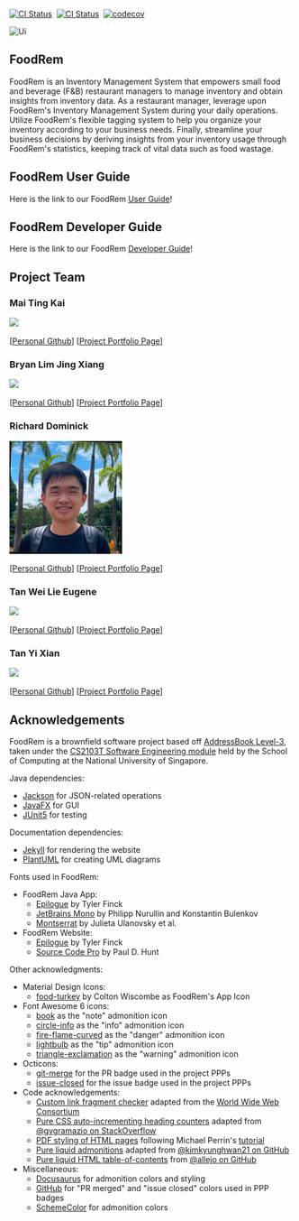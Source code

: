 [![CI Status](https://github.com/AY2223S1-CS2103T-W16-2/tp/workflows/Java%20CI/badge.svg)](https://github.com/AY2223S1-CS2103T-W16-2/tp/actions)
&nbsp;[![CI Status](https://github.com/AY2223S1-CS2103T-W16-2/tp/workflows/Build/badge.svg)](https://github.com/AY2223S1-CS2103T-W16-2/tp/actions)
&nbsp;[![codecov](https://codecov.io/gh/AY2223S1-CS2103T-W16-2/tp/branch/master/graph/badge.svg)](https://codecov.io/gh/AY2223S1-CS2103T-W16-2/tp)

![Ui](docs/images/Ui.png)

## FoodRem

<!-- TODO: Check that this matches {{ site.data.foodrem.about.summary }} -->

FoodRem is an Inventory Management System that empowers small food and beverage (F&B) restaurant managers to manage inventory and obtain insights from inventory data. As a restaurant manager, leverage upon FoodRem's Inventory Management System during your daily operations. Utilize FoodRem's flexible tagging system to help you organize your inventory according to your business needs. Finally, streamline your business decisions by deriving insights from your inventory usage through FoodRem's statistics, keeping track of vital data such as food wastage.

## FoodRem User Guide

Here is the link to our FoodRem [User Guide](https://ay2223s1-cs2103t-w16-2.github.io/tp/UserGuide.html)!

## FoodRem Developer Guide

Here is the link to our FoodRem [Developer Guide](https://ay2223s1-cs2103t-w16-2.github.io/tp/DeveloperGuide.html)!

## Project Team

### Mai Ting Kai

<img src="docs/images/ferusel.png" width="200px">

[[Personal Github](https://github.com/ferusel)]
[[Project Portfolio Page](https://ay2223s1-cs2103t-w16-2.github.io/tp/team/ferusel)]

### Bryan Lim Jing Xiang

<img src="docs/images/bryanljx.png" width="200px">

[[Personal Github](https://github.com/bryanljx)]
[[Project Portfolio Page](https://ay2223s1-cs2103t-w16-2.github.io/tp/team/bryanljx)]

### Richard Dominick

<img src="docs/images/richdomlinkedin.png" width="200px">

[[Personal Github](https://github.com/RichDom2185)]
[[Project Portfolio Page](https://ay2223s1-cs2103t-w16-2.github.io/tp/team/richdom2185)]

### Tan Wei Lie Eugene

<img src="docs/images/eugenetanwl3881.png" width="200px">

[[Personal Github](https://github.com/eugenetanwl3881)]
[[Project Portfolio Page](https://ay2223s1-cs2103t-w16-2.github.io/tp/team/eugenetanwl3881)]

### Tan Yi Xian

<img src="docs/images/yixiann.png" width="200px">

[[Personal Github](https://github.com/yixiann)]
[[Project Portfolio Page](https://ay2223s1-cs2103t-w16-2.github.io/tp/team/yixiann)]

## Acknowledgements

<!-- TODO: Check that this matches {{ site.data.foodrem.acknowledgements }} -->

FoodRem is a brownfield software project based off [AddressBook Level-3](https://se-education.org/addressbook-level3/), taken under the [CS2103T Software Engineering module](https://nus-cs2103-ay2223s1.github.io/website/index.html) held by the School of Computing at the National University of Singapore.

Java dependencies:

- [Jackson](https://github.com/FasterXML/jackson) for JSON-related operations
- [JavaFX](https://openjfx.io/) for GUI
- [JUnit5](https://github.com/junit-team/junit5) for testing

Documentation dependencies:

- [Jekyll](https://jekyllrb.com/) for rendering the website
- [PlantUML](https://plantuml.com/) for creating UML diagrams

Fonts used in FoodRem:

- FoodRem Java App:
  - [Epilogue](https://fonts.google.com/specimen/Epilogue) by Tyler Finck
  - [JetBrains Mono](https://fonts.google.com/specimen/JetBrains+Mono) by Philipp Nurullin and Konstantin Bulenkov
  - [Montserrat](https://fonts.google.com/specimen/Montserrat) by Julieta Ulanovsky et al.
- FoodRem Website:
  - [Epilogue](https://fonts.google.com/specimen/Epilogue) by Tyler Finck
  - [Source Code Pro](https://fonts.google.com/specimen/Source+Code+Pro) by Paul D. Hunt

Other acknowledgments:

- Material Design Icons:
  - [food-turkey](https://materialdesignicons.com/icon/food-turkey) by Colton Wiscombe as FoodRem's App Icon
- Font Awesome 6 icons:
  - [book](https://fontawesome.com/icons/book) as the "note" admonition icon
  - [circle-info](https://fontawesome.com/icons/circle-info) as the "info" admonition icon
  - [fire-flame-curved](https://fontawesome.com/icons/fire-flame-curved) as the "danger" admonition icon
  - [lightbulb](https://fontawesome.com/icons/lightbulb) as the "tip" admonition icon
  - [triangle-exclamation](https://fontawesome.com/icons/triangle-exclamation) as the "warning" admonition icon
- Octicons:
  - [git-merge](https://primer.style/octicons/git-merge-16) for the PR badge used in the project PPPs
  - [issue-closed](https://primer.style/octicons/issue-closed-16) for the issue badge used in the project PPPs
- Code acknowledgements:
  - [Custom link fragment checker](https://github.com/AY2223S1-CS2103T-W16-2/tp/blob/master/cli-test/linkchecker/check-links.js) adapted from the [World Wide Web Consortium](https://github.com/w3c/node-linkchecker)
  - [Pure CSS auto-incrementing heading counters](https://github.com/AY2223S1-CS2103T-W16-2/tp/blob/master/docs/_sass/toc.scss) adapted from [@gvgramazio on StackOverflow](https://stackoverflow.com/a/51007932/9311854)
  - [PDF styling of HTML pages](https://github.com/AY2223S1-CS2103T-W16-2/tp/blob/master/docs/_sass/pdf.scss) following Michael Perrin's [tutorial](https://www.michaelperrin.fr/blog/2019/11/printing-the-web-part-2-html-and-css-for-printing-books)
  - [Pure liquid admonitions](https://github.com/AY2223S1-CS2103T-W16-2/tp/blob/master/docs/_sass/admonitions.scss) adapted from [@kimkyunghwan21 on GitHub](https://github.com/kimkyunghwan21/kimkyunghwan21.github.io/blob/master/_layouts/plugins/extension.liquid)
  - [Pure liquid HTML table-of-contents](https://github.com/AY2223S1-CS2103T-W16-2/tp/blob/master/docs/_includes/toc.html) from [@allejo on GitHub](https://github.com/allejo/jekyll-toc)
- Miscellaneous:
  - [Docusaurus](https://docusaurus.io/docs/markdown-features/admonitions) for admonition colors and styling
  - [GitHub](https://github.com) for "PR merged" and "issue closed" colors used in PPP badges
  - [SchemeColor](https://www.schemecolor.com/pastel-rainbow.php) for admonition colors
